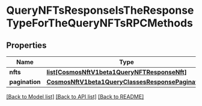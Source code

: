 # QueryNFTsResponseIsTheResponseTypeForTheQueryNFTsRPCMethods

## Properties
Name | Type | Description | Notes
------------ | ------------- | ------------- | -------------
**nfts** | [**list[CosmosNftV1beta1QueryNFTResponseNft]**](CosmosNftV1beta1QueryNFTResponseNft.md) |  | [optional] 
**pagination** | [**CosmosNftV1beta1QueryClassesResponsePagination**](CosmosNftV1beta1QueryClassesResponsePagination.md) |  | [optional] 

[[Back to Model list]](../README.md#documentation-for-models) [[Back to API list]](../README.md#documentation-for-api-endpoints) [[Back to README]](../README.md)

